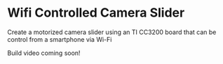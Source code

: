 # Wifi Controlled Camera Slider
Create a motorized camera slider using an TI CC3200 board that can be control from a smartphone via Wi-Fi

Build video coming soon!
